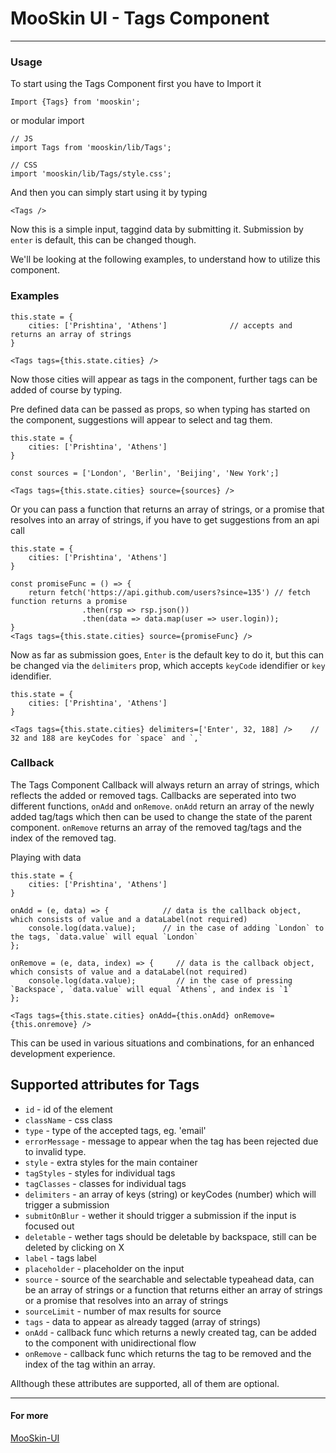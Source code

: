 # MooSkin UI - Tags Component

___

### Usage

To start using the Tags Component first you have to Import it

```
Import {Tags} from 'mooskin';
```
or modular import
```
// JS
import Tags from 'mooskin/lib/Tags';

// CSS
import 'mooskin/lib/Tags/style.css';
```

And then you can simply start using it by typing

```
<Tags />
```

Now this is a simple input, taggind data by submitting it. Submission by `enter` is default, this can be changed though.

We'll be looking at the following examples, to understand how to utilize this component.

### Examples


```
this.state = {
    cities: ['Prishtina', 'Athens']              // accepts and returns an array of strings
}

<Tags tags={this.state.cities} />
```

Now those cities will appear as tags in the component, further tags can be added of course by typing.

Pre defined data can be passed as props, so when typing has started on the component, suggestions will appear to select and tag them.


```
this.state = {
    cities: ['Prishtina', 'Athens']
}

const sources = ['London', 'Berlin', 'Beijing', 'New York';]

<Tags tags={this.state.cities} source={sources} />
```

Or you can pass a function that returns an array of strings, or a promise that resolves into an array of strings, if you have to get suggestions from an api call

```
this.state = {
    cities: ['Prishtina', 'Athens']
}

const promiseFunc = () => {
    return fetch('https://api.github.com/users?since=135') // fetch function returns a promise
                .then(rsp => rsp.json())
                .then(data => data.map(user => user.login));
}
<Tags tags={this.state.cities} source={promiseFunc} />
```

Now as far as submission goes, `Enter` is the default key to do it, but this can be changed via the `delimiters` prop, which accepts `keyCode` idendifier or `key` idendifier.

```
this.state = {
    cities: ['Prishtina', 'Athens']  
}

<Tags tags={this.state.cities} delimiters=['Enter', 32, 188] />    // 32 and 188 are keyCodes for `space` and `,`
```

### Callback

The Tags Component Callback will always return an array of strings, which reflects the added or removed tags. Callbacks are seperated into two different functions, `onAdd` and `onRemove`. `onAdd` return an array of the newly added tag/tags which then can be used to change the state of the parent component. `onRemove` returns an array of the removed tag/tags and the index of the removed tag.

Playing with data
```
this.state = {
    cities: ['Prishtina', 'Athens']
}

onAdd = (e, data) => {            // data is the callback object, which consists of value and a dataLabel(not required)
    console.log(data.value);      // in the case of adding `London` to the tags, `data.value` will equal `London`
};

onRemove = (e, data, index) => {     // data is the callback object, which consists of value and a dataLabel(not required)
    console.log(data.value);         // in the case of pressing `Backspace`, `data.value` will equal `Athens`, and index is `1`
};

<Tags tags={this.state.cities} onAdd={this.onAdd} onRemove={this.onremove} />
```

This can be used in various situations and combinations, for an enhanced development experience.

<div class="playground-doc">

## Supported attributes for Tags

* `id` - id of the element
* `className` - css class
* `type` - type of the accepted tags, eg. 'email'
* `errorMessage` - message to appear when the tag has been rejected due to invalid type.
* `style` - extra styles for the main container
* `tagStyles` - styles for individual tags
* `tagClasses` - classes for individual tags
* `delimiters` - an array of keys (string) or keyCodes (number) which will trigger a submission
* `submitOnBlur` - wether it should trigger a submission if the input is focused out
* `deletable` - wether tags should be deletable by backspace, still can be deleted by clicking on X
* `label` - tags label
* `placeholder` - placeholder on the input
* `source` - source of the searchable and selectable typeahead data, can be an array of strings or a function that returns either an array of strings or a promise that resolves into an array of strings
* `sourceLimit` - number of max results for source
* `tags` - data to appear as already tagged (array of strings)
* `onAdd` - callback func which returns a newly created tag, can be added to the component with unidirectional flow
* `onRemove` - callback func which returns the tag to be removed and the index of the tag within an array.

</div>

Allthough these attributes are supported, all of them are optional.

___

#### For more

[MooSkin-UI](https://github.com/moosend/mooskin-ui)